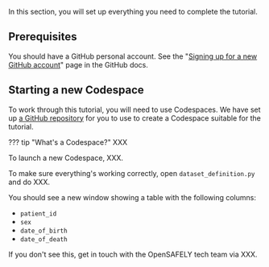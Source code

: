 In this section, you will set up everything you need to complete the tutorial.

## Prerequisites

You should have a GitHub personal account.
See the "[Signing up for a new GitHub account][1]" page in the GitHub docs.

## Starting a new Codespace

To work through this tutorial, you will need to use Codespaces.
We have set up [a GitHub repository][2] for you to use to create a Codespace suitable for the tutorial.

??? tip "What's a Codespace?"
    XXX

To launch a new Codespace, XXX.

To make sure everything's working correctly, open `dataset_definition.py` and do XXX.

You should see a new window showing a table with the following columns:

* `patient_id`
* `sex`
* `date_of_birth`
* `date_of_death`

If you don't see this, get in touch with the OpenSAFELY tech team via XXX.

[1]: https://docs.github.com/en/get-started/start-your-journey/creating-an-account-on-github
[2]: https://github.com/opensafely/ehrql-tutorial/
